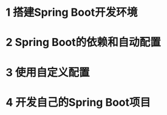 # 1 搭建Spring Boot开发环境





# 2 Spring Boot的依赖和自动配置





# 3 使用自定义配置





# 4 开发自己的Spring Boot项目



































